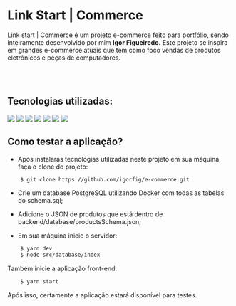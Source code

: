 # Link Start | Commerce

<p>
	Link start | Commerce é um projeto e-commerce feito para portfólio, sendo inteiramente desenvolvido por mim <strong>Igor Figueiredo.</strong>
	Este projeto se inspira em grandes e-commerce atuais que tem como foco vendas de produtos eletrônicos e peças de computadores.
</p>
<br>
<br>

<h2> Tecnologias utilizadas: </h2>

<img src="https://img.shields.io/badge/React-20232A?style=for-the-badge&logo=react&logoColor=61DAFB" />
<img src="https://img.shields.io/badge/styled--components-DB7093?style=for-the-badge&logo=styled-components&logoColor=white" />
<img src="https://img.shields.io/badge/React_Router-CA4245?style=for-the-badge&logo=react-router&logoColor=white" />
<img src="https://img.shields.io/badge/Node.js-43853D?style=for-the-badge&logo=node.js&logoColor=white" />
<img src="https://img.shields.io/badge/Express.js-404D59?style=for-the-badge" />
<img src="https://img.shields.io/badge/Docker-2496ED?style=for-the-badge&logo=docker&logoColor=white" />
<img src="https://img.shields.io/badge/PostgreSQL-316192?style=for-the-badge&logo=postgresql&logoColor=white" />


<h2>  Como testar a aplicação? </h2>

- Após instalaras tecnologias utilizadas neste projeto em sua máquina, faça o clone do projeto:

```git
	$ git clone https://github.com/igorfig/e-commerce.git
```

- Crie um database PostgreSQL utilizando Docker com todas as tabelas do schema.sql;

- Adicione o JSON de produtos que está dentro de backend/database/productsSchema.json;

- Em sua máquina inicie o servidor:

```zsh 
	$ yarn dev
	$ node src/database/index
```

Também inicie a aplicação front-end:

```zsh 
	$ yarn start
```

Após isso, certamente a aplicação estará disponível para testes.
